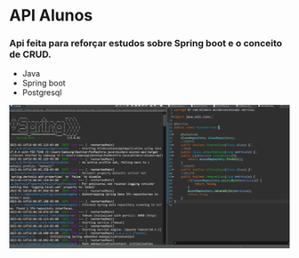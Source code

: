 # API Alunos

### Api feita para reforçar estudos sobre Spring boot e o conceito de CRUD.

- Java
- Spring boot
- Postgresql

 <img src="./alunos-api.png" width="1080">
